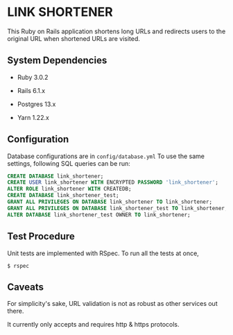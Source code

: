 # LINK SHORTENER

This Ruby on Rails application shortens long URLs and redirects users to the original URL when shortened URLs are visited.

## System Dependencies

* Ruby 3.0.2

* Rails 6.1.x

* Postgres 13.x

* Yarn 1.22.x

## Configuration

Database configurations are in `config/database.yml`
To use the same settings, following SQL queries can be run:

```SQL
CREATE DATABASE link_shortener;
CREATE USER link_shortener WITH ENCRYPTED PASSWORD 'link_shortener';
ALTER ROLE link_shortener WITH CREATEDB;
CREATE DATABASE link_shortener_test;
GRANT ALL PRIVILEGES ON DATABASE link_shortener TO link_shortener;
GRANT ALL PRIVILEGES ON DATABASE link_shortener_test TO link_shortener;
ALTER DATABASE link_shortener_test OWNER TO link_shortener;
```

## Test Procedure

Unit tests are implemented with RSpec. To run all the tests at once,

`$ rspec`

## Caveats

For simplicity's sake, URL validation is not as robust as other services out there.

It currently only accepts and requires http & https protocols.
